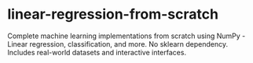 # linear-regression-from-scratch
Complete machine learning implementations from scratch using NumPy - Linear regression, classification, and more. No sklearn dependency. Includes real-world datasets and interactive interfaces.
